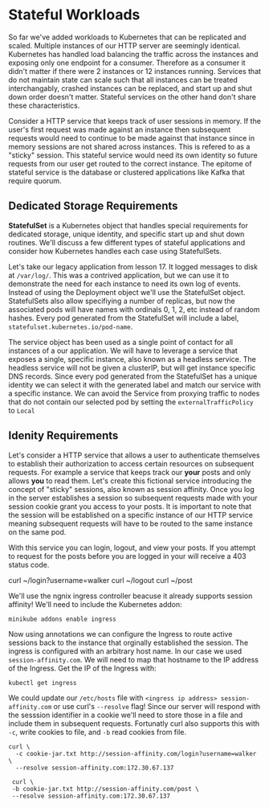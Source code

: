# Stateful Workloads

So far we've added workloads to Kubernetes that can be replicated and scaled. Multiple instances of our HTTP server are seemingly identical. Kubernetes has handled load balancing the traffic across the instances and exposing only one endpoint for a consumer. Therefore as a consumer it didn't matter if there were 2 instances or 12 instances running. Services that do not maintain state can scale such that all instances can be treated interchangably, crashed instances can be replaced, and start up and shut down order doesn't matter. Stateful services on the other hand don't share these characteristics.

Consider a HTTP service that keeps track of user sessions in memory. If the user's first request was made against an instance then subsequent requests would need to continue to be made against that instance since in memory sessions are not shared across instances. This is refered to as a "sticky" session. This stateful service would need its own identity so future requests from our user get routed to the correct instance. The epitome of stateful service is the database or clustered applications like Kafka that require quorum.

## Dedicated Storage Requirements

**StatefulSet** is a Kubernetes object that handles special requirements for dedicated storage, unique identity, and specific start up and shut down routines. We'll discuss a few different types of stateful applications and consider how Kubernetes handles each case using StatefulSets.

Let's take our legacy application from lesson 17. It logged messages to disk at `/var/log/`. This was a contrived application, but we can use it to demonstrate the need for each instance to need its own log of events. Instead of using the Deployment object we'll use the StatefulSet object. StatefulSets also allow specifiying a number of replicas, but now the associated pods will have names with ordinals 0, 1, 2, etc instead of random hashes. Every pod generated from the StatefulSet will include a label, `statefulset.kubernetes.io/pod-name`.

The service object has been used as a single point of contact for all instances of a our application. We will have to leverage a service that exposes a single, specific instance, also known as a headless service. The headless service will not be given a clusterIP, but will get instance specific DNS records. Since every pod generated from the StatefulSet has a unique identity we can select it with the generated label and match our service with a specific instance. We can avoid the Service from proxying traffic to nodes that do not contain our selected pod by setting the `externalTrafficPolicy` to `Local`

## Idenity Requirements

Let's consider a HTTP service that allows a user to authenticate themselves to establish their authorization to access certain resources on subsequent requests. For example a service that keeps track our **your** posts and only allows **you** to read them. Let's create this fictional service introducing the concept of "sticky" sessions, also known as session affinity. Once you log in the server establishes a session so subsequent requests made with your session cookie grant you access to your posts. It is important to note that the session will be established on a specific instance of our HTTP service meaning subsequent requests will have to be routed to the same instance on the same pod.

With this service you can login, logout, and view your posts. If you attempt to request for the posts before you are logged in your will receive a 403 status code.

curl ~/login?username=walker
curl ~/logout
curl ~/post

We'll use the ngnix ingress controller beacuse it already supports session affinity! We'll need to include the Kubernetes addon:

```
minikube addons enable ingress
```

Now using annotations we can configure the Ingress to route active sessions back to the instance that orginally established the session. The ingress is configured with an arbitrary host name. In our case we used `session-affinity.com`. We will need to map that hostname to the IP address of the Ingress.
Get the IP of the Ingress with:

```
kubectl get ingress
```

We could update our `/etc/hosts` file with `<ingress ip address> session-affinity.com` or use curl's `--resolve` flag!
Since our server will respond with the sesssion identifier in a cookie we'll need to store those in a file and include them in subsequent requests.
Fortunatly curl also supports this with `-c`, write cookies to file, and `-b` read cookies from file.

```
curl \
  -c cookie-jar.txt http://session-affinity.com/login?username=walker \
  --resolve session-affinity.com:172.30.67.137

 curl \
 -b cookie-jar.txt http://session-affinity.com/post \
 --resolve session-affinity.com:172.30.67.137
```

